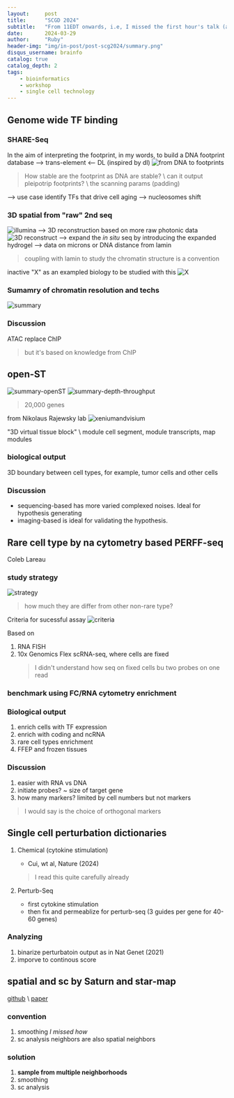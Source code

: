 ```yaml
---
layout:     post
title:      "SCGD 2024"
subtitle:   "From 11EDT onwards, i.e, I missed the first hour's talk (again)" ![alt text](image.png)
date:       2024-03-29
author:     "Ruby"
header-img: "img/in-post/post-scg2024/summary.png"
disqus_username: brainfo
catalog: true
catalog_depth: 2
tags:
    - bioinformatics 
    - workshop 
    - single cell technology
---
```



## Genome wide TF binding

### SHARE-Seq

In the aim of interpreting the footprint, in my words, to build a DNA footprint database --> trans-element
<-- DL (inspired by dl)
![from DNA to footprints](/img/in-post/post-scg2024/image.png)
> How stable are the footprint as DNA are stable? \\
> can it output pleipotrip footprints? \\
> the scanning params (padding)

--> use case
identify TFs that drive cell aging --> nucleosomes shift

### 3D spatial from "raw" 2nd seq

![illumina](/img/in-post/post-scg2024/image-1.png)
--> 3D reconstruction based on more raw photonic data
![3D reconstruct](/img/in-post/post-scg2024/image-2.png)
--> expand the *in situ* seq by introducing the expanded hydrogel --> data on microns or DNA distance from lamin

> coupling with lamin to study the chromatin structure is a convention

inactive "X" as an exampled biology to be studied with this
![X](/img/in-post/post-scg2024/image-3.png)

### Sumamry of chromatin resolution and techs

![summary](/img/in-post/post-scg2024/image-4.png)

### Discussion

ATAC replace ChIP
> but it's based on knowledge from ChIP

## open-ST

![summary-openST](/img/in-post/post-scg2024/image-6.png)
![summary-depth-throughput](/img/in-post/post-scg2024/image-7.png)
> 20,000 genes

from Nikolaus Rajewsky lab
![xeniumandvisium](/img/in-post/post-scg2024/image-5.png)

"3D virtual tissue block" \\
module cell segment, module transcripts, map modules

### biological output

3D boundary between cell types, for example, tumor cells and other cells

### Discussion

- sequencing-based has more varied complexed noises. Ideal for hypothesis generating
- imaging-based is ideal for validating the hypothesis.
  
## Rare cell type by na cytometry based PERFF-seq

Coleb Lareau

### study strategy

![strategy](/img/in-post/post-scg2024/strategy.png)

> how much they are differ from other non-rare type?

Criteria for sucessful assay
![criteria](/img/in-post/post-scg2024/rare.png)

Based on

1. RNA FISH
2. 10x Genomics Flex scRNA-seq, where cells are fixed
    > I didn't understand how seq on fixed cells bu two probes on one read

### benchmark using FC/RNA cytometry enrichment

### Biological output

1. enrich cells with TF expression
2. enrich with coding and ncRNA
3. rare cell types enrichment
4. FFEP and frozen tissues

### Discussion

1. easier with RNA vs DNA
2. initiate probes? ~ size of target gene
3. how many markers? limited by cell numbers but not markers

> I would say is the choice of orthogonal markers

## Single cell perturbation dictionaries

1. Chemical (cytokine stimulation)
   - Cui, wt al, Nature (2024)
    > I read this quite carefully already

2. Perturb-Seq
   - first cytokine stimulation
   - then fix and permeablize for perturb-seq (3 guides per gene for 40-60 genes)
  
### Analyzing

1. binarize perturbatoin output as in Nat Genet (2021)
2. imporve to continous score

## spatial and sc by Saturn and star-map

[github](https://github.com/wanglab-broad/spin) \\
[paper](https://www.biorxiv.org/content/10.1101/2023.06.30.547258v1)

### convention

1. smoothing *I missed how*
2. sc analysis
    neighbors are also spatial neighbors

### solution

1. **sample from multiple neighborhoods**
2. smoothing
3. sc analysis
